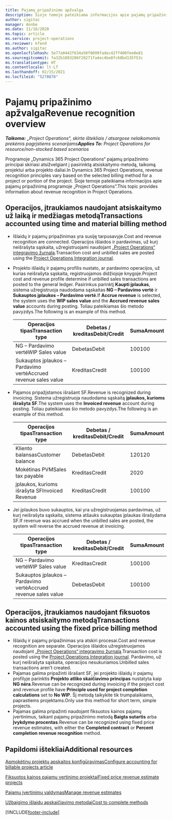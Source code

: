 ```yaml
---
title: Pajamų pripažinimo apžvalga
description: Šioje temoje pateikiama informacijos apie pajamų pripažinimą programoje „Project Operations”.
author: sigitac
manager: Annbe
ms.date: 11/16/2020
ms.topic: article
ms.service: project-operations
ms.reviewer: kfend
ms.author: sigitac
ms.openlocfilehash: 5e77a0442f634a50f8099fadec42ff400fee0e81
ms.sourcegitcommit: fa32b1893286f20271fa4ec4be8fc68bd135f53c
ms.translationtype: HT
ms.contentlocale: lt-LT
ms.lasthandoff: 02/15/2021
ms.locfileid: "5278878"
---
```

# <a name="revenue-recognition-overview"></a><span data-ttu-id="bc85c-103">Pajamų pripažinimo apžvalga</span><span class="sxs-lookup"><span data-stu-id="bc85c-103">Revenue recognition overview</span></span>

<span data-ttu-id="bc85c-104">_**Taikoma:** „Project Operations“, skirta ištekliais / atsargose nelaikomomis prekėmis pagrįstiems scenarijams_</span><span class="sxs-lookup"><span data-stu-id="bc85c-104">_**Applies To:** Project Operations for resource/non-stocked based scenarios_</span></span>

<span data-ttu-id="bc85c-105">Programoje „Dynamics 365 Project Operations“ pajamų pripažinimo principai skiriasi atsižvelgiant į pasirinktą atsiskaitymo metodą, taikomą projektui arba projekto daliai.</span><span class="sxs-lookup"><span data-stu-id="bc85c-105">In Dynamics 365 Project Operations, revenue recognition principles vary based on the selected billing method for a project or portion of the project.</span></span> <span data-ttu-id="bc85c-106">Šioje temoje pateikiama informacijos apie pajamų pripažinimą programoje „Project Operations”.</span><span class="sxs-lookup"><span data-stu-id="bc85c-106">This topic provides information about revenue recognition in Project Operations.</span></span>

## <a name="transactions-accounted-using-time-and-material-billing-method"></a><span data-ttu-id="bc85c-107">Operacijos, įtraukiamos naudojant atsiskaitymo už laiką ir medžiagas metodą</span><span class="sxs-lookup"><span data-stu-id="bc85c-107">Transactions accounted using time and material billing method</span></span>

- <span data-ttu-id="bc85c-108">Išlaidų ir pajamų pripažinimas yra susiję tarpusavyje.</span><span class="sxs-lookup"><span data-stu-id="bc85c-108">Cost and revenue recognition are connected.</span></span> <span data-ttu-id="bc85c-109">Operacijos išlaidos ir pardavimas, už kurį neišrašyta sąskaita, užregistruojami naudojant [„Project Operations“ integravimo žurnalą](../project-accounting/project-operations-integration-journal.md).</span><span class="sxs-lookup"><span data-stu-id="bc85c-109">Transaction cost and unbilled sales are posted using the [Project Operations Integration journal](../project-accounting/project-operations-integration-journal.md).</span></span>
- <span data-ttu-id="bc85c-110">Projekto išlaidų ir pajamų profilis nustato, ar pardavimo operacijos, už kurias neišrašyta sąskaita, registruojamos didžiojoje knygoje.</span><span class="sxs-lookup"><span data-stu-id="bc85c-110">Project cost and revenue profile determine if unbilled sales transactions are posted to the general ledger.</span></span> <span data-ttu-id="bc85c-111">Pasirinkus parinktį **Kaupti įplaukas**, sistema užregistruoja naudodama sąskaitas **NG – Pardavimo vertė** ir **Sukauptos įplaukos – Pardavimo vertė**.</span><span class="sxs-lookup"><span data-stu-id="bc85c-111">If **Accrue revenue** is selected, the system uses the **WIP sales value** and the **Accrued revenue sales value** accounts during posting.</span></span> <span data-ttu-id="bc85c-112">Toliau pateikiamas šio metodo pavyzdys.</span><span class="sxs-lookup"><span data-stu-id="bc85c-112">The following is an example of this method.</span></span>  

  | <span data-ttu-id="bc85c-113">Operacijos tipas</span><span class="sxs-lookup"><span data-stu-id="bc85c-113">Transaction type</span></span> | <span data-ttu-id="bc85c-114">Debetas / kreditas</span><span class="sxs-lookup"><span data-stu-id="bc85c-114">Debit/Credit</span></span> | <span data-ttu-id="bc85c-115">Suma</span><span class="sxs-lookup"><span data-stu-id="bc85c-115">Amount</span></span> |
  | --- | --- | --- |
  | <span data-ttu-id="bc85c-116">NG – Pardavimo vertė</span><span class="sxs-lookup"><span data-stu-id="bc85c-116">WIP Sales value</span></span> | <span data-ttu-id="bc85c-117">Debetas</span><span class="sxs-lookup"><span data-stu-id="bc85c-117">Debit</span></span> | <span data-ttu-id="bc85c-118">100</span><span class="sxs-lookup"><span data-stu-id="bc85c-118">100</span></span> |
  | <span data-ttu-id="bc85c-119">Sukauptos įplaukos – Pardavimo vertė</span><span class="sxs-lookup"><span data-stu-id="bc85c-119">Accrued revenue sales value</span></span> | <span data-ttu-id="bc85c-120">Kreditas</span><span class="sxs-lookup"><span data-stu-id="bc85c-120">Credit</span></span> | <span data-ttu-id="bc85c-121">100</span><span class="sxs-lookup"><span data-stu-id="bc85c-121">100</span></span> |

- <span data-ttu-id="bc85c-122">Pajamos pripažįstamos išrašant SF.</span><span class="sxs-lookup"><span data-stu-id="bc85c-122">Revenue is recognized during invoicing.</span></span> <span data-ttu-id="bc85c-123">Sistema užregistruoja naudodama sąskaitą **įplaukos, kurioms išrašyta SF**.</span><span class="sxs-lookup"><span data-stu-id="bc85c-123">The system uses the **Invoiced revenue** account during posting.</span></span> <span data-ttu-id="bc85c-124">Toliau pateikiamas šio metodo pavyzdys.</span><span class="sxs-lookup"><span data-stu-id="bc85c-124">The following is an example of this method.</span></span>  

  | <span data-ttu-id="bc85c-125">Operacijos tipas</span><span class="sxs-lookup"><span data-stu-id="bc85c-125">Transaction type</span></span> | <span data-ttu-id="bc85c-126">Debetas / kreditas</span><span class="sxs-lookup"><span data-stu-id="bc85c-126">Debit/Credit</span></span> | <span data-ttu-id="bc85c-127">Suma</span><span class="sxs-lookup"><span data-stu-id="bc85c-127">Amount</span></span> |
  | --- | --- | --- |
  | <span data-ttu-id="bc85c-128">Kliento balansas</span><span class="sxs-lookup"><span data-stu-id="bc85c-128">Customer balance</span></span> | <span data-ttu-id="bc85c-129">Debetas</span><span class="sxs-lookup"><span data-stu-id="bc85c-129">Debit</span></span> | <span data-ttu-id="bc85c-130">120</span><span class="sxs-lookup"><span data-stu-id="bc85c-130">120</span></span> |
  | <span data-ttu-id="bc85c-131">Mokėtinas PVM</span><span class="sxs-lookup"><span data-stu-id="bc85c-131">Sales tax payable</span></span> | <span data-ttu-id="bc85c-132">Kreditas</span><span class="sxs-lookup"><span data-stu-id="bc85c-132">Credit</span></span> | <span data-ttu-id="bc85c-133">20</span><span class="sxs-lookup"><span data-stu-id="bc85c-133">20</span></span> |
  | <span data-ttu-id="bc85c-134">įplaukos, kurioms išrašyta SF</span><span class="sxs-lookup"><span data-stu-id="bc85c-134">Invoiced Revenue</span></span> | <span data-ttu-id="bc85c-135">Kreditas</span><span class="sxs-lookup"><span data-stu-id="bc85c-135">Credit</span></span> | <span data-ttu-id="bc85c-136">100</span><span class="sxs-lookup"><span data-stu-id="bc85c-136">100</span></span> |

- <span data-ttu-id="bc85c-137">Jei įplaukos buvo sukauptos, kai yra užregistruojamas pardavimas, už kurį neišrašyta sąskaita, sistema atšauks sukauptas įplaukas išrašydama SF.</span><span class="sxs-lookup"><span data-stu-id="bc85c-137">If revenue was accrued when the unbilled sales are posted, the system will reverse the accrued revenue at invoicing.</span></span>

  | <span data-ttu-id="bc85c-138">Operacijos tipas</span><span class="sxs-lookup"><span data-stu-id="bc85c-138">Transaction type</span></span> | <span data-ttu-id="bc85c-139">Debetas / kreditas</span><span class="sxs-lookup"><span data-stu-id="bc85c-139">Debit/Credit</span></span> | <span data-ttu-id="bc85c-140">Suma</span><span class="sxs-lookup"><span data-stu-id="bc85c-140">Amount</span></span> |
  | --- | --- | --- |
  | <span data-ttu-id="bc85c-141">NG – Pardavimo vertė</span><span class="sxs-lookup"><span data-stu-id="bc85c-141">WIP Sales value</span></span> | <span data-ttu-id="bc85c-142">Kreditas</span><span class="sxs-lookup"><span data-stu-id="bc85c-142">Credit</span></span> | <span data-ttu-id="bc85c-143">100</span><span class="sxs-lookup"><span data-stu-id="bc85c-143">100</span></span> |
  | <span data-ttu-id="bc85c-144">Sukauptos įplaukos – Pardavimo vertė</span><span class="sxs-lookup"><span data-stu-id="bc85c-144">Accrued revenue sales value</span></span> | <span data-ttu-id="bc85c-145">Debetas</span><span class="sxs-lookup"><span data-stu-id="bc85c-145">Debit</span></span> | <span data-ttu-id="bc85c-146">100</span><span class="sxs-lookup"><span data-stu-id="bc85c-146">100</span></span> |

## <a name="transactions-accounted-using-the-fixed-price-billing-method"></a><span data-ttu-id="bc85c-147">Operacijos, įtraukiamos naudojant fiksuotos kainos atsiskaitymo metodą</span><span class="sxs-lookup"><span data-stu-id="bc85c-147">Transactions accounted using the fixed price billing method</span></span>

- <span data-ttu-id="bc85c-148">Išlaidų ir pajamų pripažinimas yra atskiri procesai.</span><span class="sxs-lookup"><span data-stu-id="bc85c-148">Cost and revenue recognition are separate.</span></span> <span data-ttu-id="bc85c-149">Operacijos išlaidos užregistruojamos naudojant [„Project Operations“ integravimo žurnalą](../project-accounting/project-operations-integration-journal.md).</span><span class="sxs-lookup"><span data-stu-id="bc85c-149">Transaction cost is posted using the [Project Operations Integration journal](../project-accounting/project-operations-integration-journal.md).</span></span> <span data-ttu-id="bc85c-150">Pardavimo, už kurį neišrašyta sąskaita, operacijos nesukuriamos.</span><span class="sxs-lookup"><span data-stu-id="bc85c-150">Unbilled sales transactions aren't created.</span></span>
- <span data-ttu-id="bc85c-151">Pajamas galima pripažinti išrašant SF, jei projekto išlaidų ir pajamų profilyje parinktis **Projekto atliko skaičiavimo principas** nustatyta kaip **NG nėra**.</span><span class="sxs-lookup"><span data-stu-id="bc85c-151">Revenue can be recognized during invoicing if the project cost and revenue profile have **Principle used for project completion calculations** set to **No WIP**.</span></span> <span data-ttu-id="bc85c-152">Šį metodą taikykite tik trumpalaikiams, paprastiems projektams.</span><span class="sxs-lookup"><span data-stu-id="bc85c-152">Only use this method for short term, simple projects.</span></span>
- <span data-ttu-id="bc85c-153">Pajamas galima pripažinti naudojant fiksuotos kainos pajamų įvertinimus, taikant pajamų pripažinimo metodą **Baigta sutartis** arba **Įvykdymo procentas**.</span><span class="sxs-lookup"><span data-stu-id="bc85c-153">Revenue can be recognized using fixed price revenue estimates, with either the **Completed contract** or **Percent completion revenue recognition** method.</span></span>

## <a name="additional-resources"></a><span data-ttu-id="bc85c-154">Papildomi ištekliai</span><span class="sxs-lookup"><span data-stu-id="bc85c-154">Additional resources</span></span>
[<span data-ttu-id="bc85c-155">Apmokėtinų projektų apskaitos konfigūravimas</span><span class="sxs-lookup"><span data-stu-id="bc85c-155">Configure accounting for billable projects article</span></span>](../project-accounting/configure-accounting-billable-projects.md)

[<span data-ttu-id="bc85c-156">Fiksuotos kainos pajamų vertinimo projektai</span><span class="sxs-lookup"><span data-stu-id="bc85c-156">Fixed price revenue estimate projects</span></span>](rev-rec-percentage-completion-method.md)

[<span data-ttu-id="bc85c-157">Pajamų įvertinimų valdymas</span><span class="sxs-lookup"><span data-stu-id="bc85c-157">Manage revenue estimates</span></span>](rev-rec-completed-contract-method.md)

[<span data-ttu-id="bc85c-158">Užbaigimo išlaidų apskaičiavimo metodai</span><span class="sxs-lookup"><span data-stu-id="bc85c-158">Cost to complete methods</span></span>](cost-complete-methods.md)


[!INCLUDE[footer-include](../includes/footer-banner.md)]
